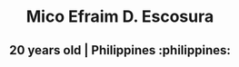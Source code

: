 <h1 align="center"> Mico Efraim D. Escosura </h1>
<h2 align="center"> 20 years old | Philippines :philippines: </h2>
